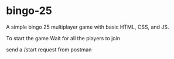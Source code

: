 # bingo-25
A simple bingo 25 multiplayer game with basic HTML, CSS, and JS.

To start the game
Wait for all the players to join

send a /start request from postman

